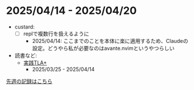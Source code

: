 # 2025/04/14 - 2025/04/20

- custard:
    - [ ] replで複数行を扱えるように
        - 2025/04/14: ここまでのことを本体に楽に適用するため、Claudeの設定。どうやら私が必要なのはavante.nvimというやつらしい
- 読書など:
    - [実践TLA+](https://www.shoeisha.co.jp/book/detail/9784798169163)
        - 2025/03/25 - 2025/04/14

[先週の記録はこちら](https://github.com/igrep/daily-commits/blob/263662e9e4a32a814b3b26dd2dec9ff7930b2926/yesterday.md)
